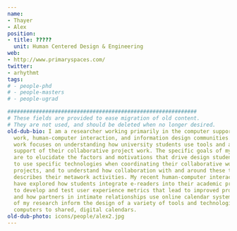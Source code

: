```yaml
---
name:
- Thayer
- Alex
position:
- title: ?????
  unit: Human Centered Design & Engineering
web:
- http://www.primaryspaces.com/
twitter:
- arhythmt
tags:
# - people-phd
# - people-masters
# - people-ugrad

############################################################
# These fields are provided to ease migration of old content.
# They are not used, and should be deleted when no longer desired.
old-dub-bio: I am a researcher working primarily in the computer supported cooperative
  work, human-computer interaction, and information design communities. My dissertation
  work focuses on understanding how university students use tools and artifacts in
  support of their collaborative project work. The specific goals of my dissertation
  are to elucidate the factors and motivations that drive design students' decisions
  to use specific technologies when coordinating their collaborative work on group
  projects, and to understand how collaboration with and around these technologies
  describes their metawork activities. My recent human-computer interaction studies
  have explored how students integrate e-readers into their academic practices, how
  to develop and test user experience metrics that lead to improved product design,
  and how partners in intimate relationships use online calendar systems. The results
  of my research inform the design of a variety of tools and technologies, from tablet
  computers to shared, digital calendars.
old-dub-photo: icons/people/alex2.jpg
---
```

